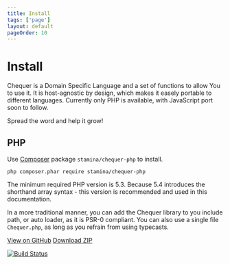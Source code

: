 ```yaml
---
title: Install
tags: ['page']
layout: default
pageOrder: 10
---
```


<h1>Install</h1>

Chequer is a Domain Specific Language and a set of functions to allow You to use it. 
It is host-agnostic by design, which makes it easely portable to different languages. Currently
only PHP is available, with JavaScript port soon to follow.

Spread the word and help it grow!

## PHP

Use [Composer](http://getcomposer.org/) package `stamina/chequer-php` to install.

```
php composer.phar require stamina/chequer-php
```

The minimum required PHP version is 5.3. Because 5.4 introduces the shorthand array syntax - this version is recommended
and used in this documentation.

In a more traditional manner, you can add the Chequer library to you include path, or auto loader, as it is
PSR-0 compliant. You can also use a single file `Chequer.php`, as long as you refrain from using typecasts.

<a href="https://github.com/panrafal/chequer-php" class="btn btn-primary"><i class="icon-github"></i> View on GitHub</a>
<a href="https://github.com/panrafal/chequer-php/archive/master.zip" class="btn"><i class="icon-download-alt"></i> Download ZIP</a>

[![Build Status](https://travis-ci.org/panrafal/chequer-php.png?branch=master)](https://travis-ci.org/panrafal/chequer-php)

